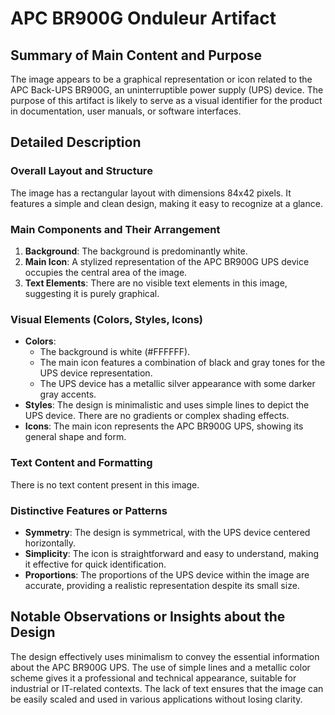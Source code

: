 # APC BR900G Onduleur Artifact

## Summary of Main Content and Purpose
The image appears to be a graphical representation or icon related to the APC Back-UPS BR900G, an uninterruptible power supply (UPS) device. The purpose of this artifact is likely to serve as a visual identifier for the product in documentation, user manuals, or software interfaces.

## Detailed Description

### Overall Layout and Structure
The image has a rectangular layout with dimensions 84x42 pixels. It features a simple and clean design, making it easy to recognize at a glance.

### Main Components and Their Arrangement
1. **Background**: The background is predominantly white.
2. **Main Icon**: A stylized representation of the APC BR900G UPS device occupies the central area of the image.
3. **Text Elements**: There are no visible text elements in this image, suggesting it is purely graphical.

### Visual Elements (Colors, Styles, Icons)
- **Colors**:
  - The background is white (#FFFFFF).
  - The main icon features a combination of black and gray tones for the UPS device representation.
  - The UPS device has a metallic silver appearance with some darker gray accents.
- **Styles**: The design is minimalistic and uses simple lines to depict the UPS device. There are no gradients or complex shading effects.
- **Icons**: The main icon represents the APC BR900G UPS, showing its general shape and form.

### Text Content and Formatting
There is no text content present in this image.

### Distinctive Features or Patterns
- **Symmetry**: The design is symmetrical, with the UPS device centered horizontally.
- **Simplicity**: The icon is straightforward and easy to understand, making it effective for quick identification.
- **Proportions**: The proportions of the UPS device within the image are accurate, providing a realistic representation despite its small size.

## Notable Observations or Insights about the Design
The design effectively uses minimalism to convey the essential information about the APC BR900G UPS. The use of simple lines and a metallic color scheme gives it a professional and technical appearance, suitable for industrial or IT-related contexts. The lack of text ensures that the image can be easily scaled and used in various applications without losing clarity.